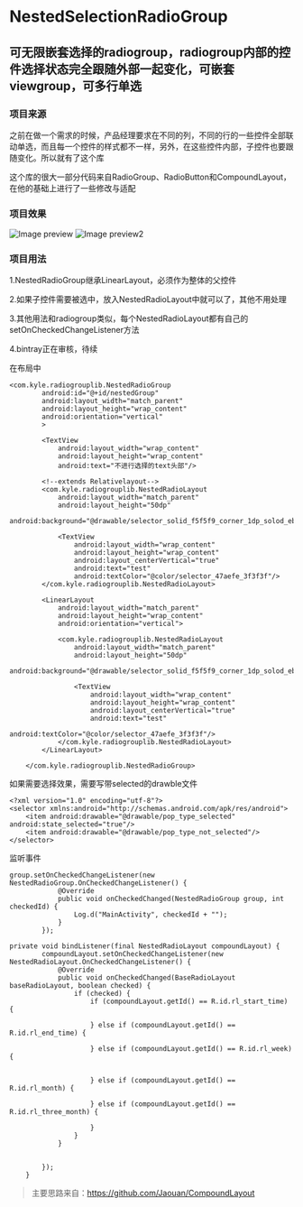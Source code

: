 # NestedSelectionRadioGroup
## 可无限嵌套选择的radiogroup，radiogroup内部的控件选择状态完全跟随外部一起变化，可嵌套viewgroup，可多行单选

### 项目来源
之前在做一个需求的时候，产品经理要求在不同的列，不同的行的一些控件全部联动单选，而且每一个控件的样式都不一样，另外，在这些控件内部，子控件也要跟随变化。所以就有了这个库

这个库的很大一部分代码来自RadioGroup、RadioButton和CompoundLayout，在他的基础上进行了一些修改与适配

### 项目效果
![Image preview](https://github.com/LatoAndroid/NestedSelectionVideoGroup/blob/master/pic/2cb77acf3c89dce000c35297b3c391f.png)
![Image preview2](https://github.com/LatoAndroid/NestedSelectionVideoGroup/blob/master/pic/4082d6c1899b08595851e302e565411.png)

### 项目用法
1.NestedRadioGroup继承LinearLayout，必须作为整体的父控件

2.如果子控件需要被选中，放入NestedRadioLayout中就可以了，其他不用处理

3.其他用法和radiogroup类似，每个NestedRadioLayout都有自己的setOnCheckedChangeListener方法

4.bintray正在审核，待续

在布局中
```
<com.kyle.radiogrouplib.NestedRadioGroup
        android:id="@+id/nestedGroup"
        android:layout_width="match_parent"
        android:layout_height="wrap_content"
        android:orientation="vertical"
        >

        <TextView
            android:layout_width="wrap_content"
            android:layout_height="wrap_content"
            android:text="不进行选择的text头部"/>

        <!--extends Relativelayout-->
        <com.kyle.radiogrouplib.NestedRadioLayout
            android:layout_width="match_parent"
            android:layout_height="50dp"
            android:background="@drawable/selector_solid_f5f5f9_corner_1dp_solod_ebf1ff_corner_1dp">

            <TextView
                android:layout_width="wrap_content"
                android:layout_height="wrap_content"
                android:layout_centerVertical="true"
                android:text="test"
                android:textColor="@color/selector_47aefe_3f3f3f"/>
        </com.kyle.radiogrouplib.NestedRadioLayout>

        <LinearLayout
            android:layout_width="match_parent"
            android:layout_height="wrap_content"
            android:orientation="vertical">

            <com.kyle.radiogrouplib.NestedRadioLayout
                android:layout_width="match_parent"
                android:layout_height="50dp"
                android:background="@drawable/selector_solid_f5f5f9_corner_1dp_solod_ebf1ff_corner_1dp">

                <TextView
                    android:layout_width="wrap_content"
                    android:layout_height="wrap_content"
                    android:layout_centerVertical="true"
                    android:text="test"
                    android:textColor="@color/selector_47aefe_3f3f3f"/>
            </com.kyle.radiogrouplib.NestedRadioLayout>
        </LinearLayout>

    </com.kyle.radiogrouplib.NestedRadioGroup>

```


如果需要选择效果，需要写带selected的drawble文件
```
<?xml version="1.0" encoding="utf-8"?>
<selector xmlns:android="http://schemas.android.com/apk/res/android">
    <item android:drawable="@drawable/pop_type_selected" android:state_selected="true"/>
    <item android:drawable="@drawable/pop_type_not_selected"/>
</selector>
```

监听事件
```
group.setOnCheckedChangeListener(new NestedRadioGroup.OnCheckedChangeListener() {
            @Override
            public void onCheckedChanged(NestedRadioGroup group, int checkedId) {
                Log.d("MainActivity", checkedId + "");
            }
        });

private void bindListener(final NestedRadioLayout compoundLayout) {
        compoundLayout.setOnCheckedChangeListener(new NestedRadioLayout.OnCheckedChangeListener() {
            @Override
            public void onCheckedChanged(BaseRadioLayout baseRadioLayout, boolean checked) {
                if (checked) {
                    if (compoundLayout.getId() == R.id.rl_start_time) {

                    } else if (compoundLayout.getId() == R.id.rl_end_time) {

                    } else if (compoundLayout.getId() == R.id.rl_week) {


                    } else if (compoundLayout.getId() == R.id.rl_month) {

                    } else if (compoundLayout.getId() == R.id.rl_three_month) {

                    }
                }
            }


        });
    }
```
> 主要思路来自：https://github.com/Jaouan/CompoundLayout

